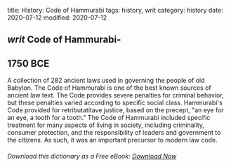 title: History: Code of Hammurabi
tags: history, writ
category: history
date: 2020-07-12
modified: 2020-07-12

## _writ_  Code of Hammurabi-
  1750 BCE
-
A collection of 282 ancient laws
used in governing the people of old Babylon.  The Code of Hammurabi is
one of the best known sources of ancient law text.  The Code provides
severe penalties for criminal behavior, but these penalties varied
according to specific social class.  Hammurabi's Code provided for
retributatitave justice, based on the precept, "an eye for an eye, a
tooth for a tooth."  The Code of Hammurabi included specific
treatment for many aspects of living in society, including criminality,
consumer protection, and the responsibility of leaders and government
to the citizens.  As such, it was an important precursor to modern law
code.


###### Download *this* dictionary as a Free eBook: [Download Now]({static}static/SerfHistoryDictionary.pdf)

